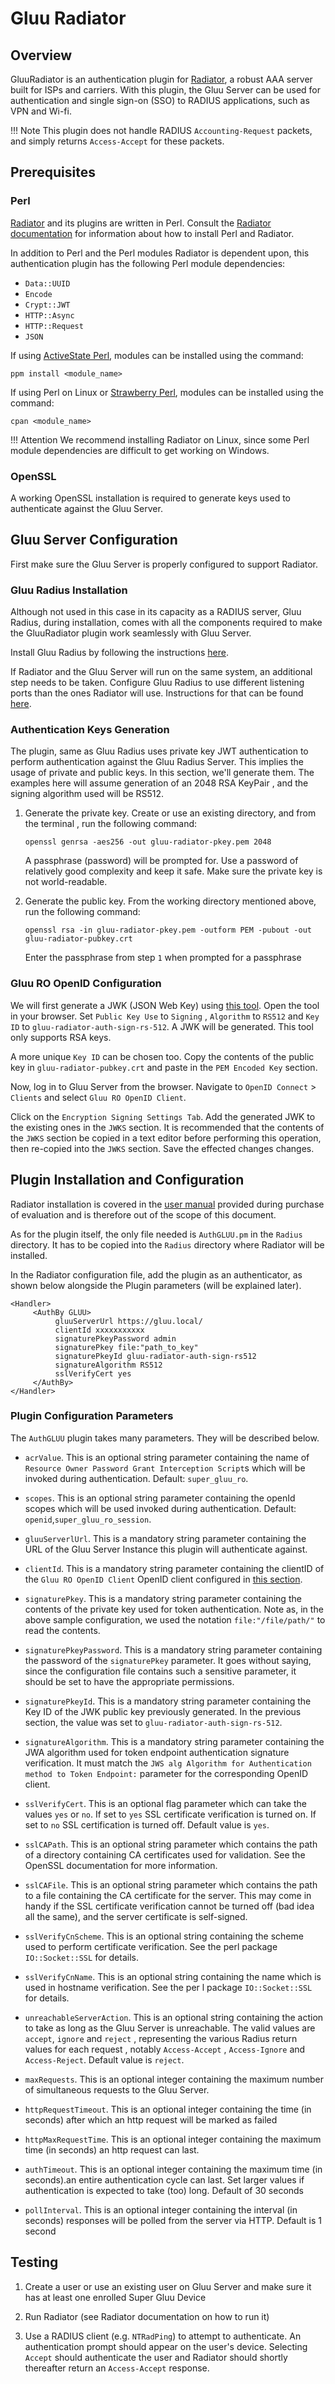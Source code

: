 # Gluu Radiator

## Overview 

GluuRadiator is an authentication plugin for [Radiator](https://radiatorsoftware.com/products/radiator/), a robust AAA server built for ISPs and carriers. With this plugin, the Gluu Server can be used for authentication and single sign-on (SSO) to RADIUS applications, such as VPN and Wi-fi.  

!!! Note 
    This plugin does not handle RADIUS `Accounting-Request` packets, and simply returns `Access-Accept` for these packets.

## Prerequisites

### Perl
[Radiator](https://radiatorsoftware.com/products/radiator/) and its plugins are written in Perl. Consult the [Radiator documentation](https://open.com.au/radiator/ref.pdf) for information about how to install Perl and Radiator. 

In addition to Perl and the Perl modules Radiator is dependent upon, this authentication plugin has the following Perl module dependencies:

- `Data::UUID`
- `Encode`
- `Crypt::JWT`
- `HTTP::Async`
- `HTTP::Request`
- `JSON`

If using [ActiveState Perl](https://www.activestate.com/products/activeperl/), modules can be installed using the command:

```
ppm install <module_name>
```

If using Perl on Linux or [Strawberry Perl](http://strawberryperl.com/), modules can be installed using the command:

```
cpan <module_name>
```

!!! Attention
    We recommend installing Radiator on Linux, since some Perl module dependencies are difficult to get working on Windows. 

### OpenSSL 
A working OpenSSL installation is required to generate keys used to authenticate against the Gluu Server.

## Gluu Server Configuration

First make sure the Gluu Server is properly configured to support Radiator. 

### Gluu Radius Installation

Although not used in this case in its capacity as a RADIUS server, Gluu Radius, during installation, comes with all the components required to make the GluuRadiator plugin work seamlessly with Gluu Server.

Install Gluu Radius by following the instructions [here](./gluu-radius.md). 

If Radiator and the Gluu Server will run on the same system, an additional step needs to be taken.  Configure Gluu Radius to use different listening ports than the ones Radiator will use. Instructions for that can be found [here](./gluu-radius.md#basic-configuration).

### Authentication Keys Generation 

The plugin, same as Gluu Radius uses private key JWT authentication to perform authentication against the Gluu Radius Server. This implies the usage of private and public keys. In this section, we'll generate them. The examples here will assume generation of an 2048 RSA KeyPair , and the signing algorithm used will be RS512.

1. Generate the private key. Create or use an existing directory, and from the terminal , run the following command:
    
    ```
    openssl genrsa -aes256 -out gluu-radiator-pkey.pem 2048
    ```
    
    A passphrase (password) will be prompted for. Use a password of relatively good complexity and keep it safe. Make sure the private key is not world-readable.

1. Generate the public key. From the working directory mentioned above, run the following command:

    ```
    openssl rsa -in gluu-radiator-pkey.pem -outform PEM -pubout -out gluu-radiator-pubkey.crt
    ```
    
    Enter the passphrase from step `1` when prompted for a passphrase

### Gluu RO OpenID Configuration 

We will first generate a JWK (JSON Web Key) using [this tool](https://russelldavies.github.io/jwk-creator/). Open the tool in your browser. Set `Public Key Use` to `Signing` , `Algorithm` to `RS512` and `Key ID` to `gluu-radiator-auth-sign-rs-512`. A JWK will be generated. This tool only supports RSA keys.

A more unique `Key ID` can be chosen too. Copy the contents of the public key in `gluu-radiator-pubkey.crt` and paste 
in the `PEM Encoded Key` section.

Now, log in to Gluu Server from the browser. Navigate to `OpenID Connect` > `Clients` and select `Gluu RO OpenID Client`.

Click on the `Encryption Signing Settings Tab`. Add the generated JWK to the existing ones in the `JWKS` section. 
It is recommended that the contents of the `JWKS` section be copied in a text editor before performing this operation, 
then re-copied into the `JWKS` section. Save the effected changes changes.

## Plugin Installation and Configuration 
Radiator installation is covered in the [user manual](https://open.com.au/radiator/ref.pdf) provided during purchase of evaluation and is therefore out of the scope of this document. 

As for the plugin itself, the only file needed is `AuthGLUU.pm` in the `Radius` directory. It has to be copied into the 
`Radius` directory where Radiator will be installed. 

In the Radiator configuration file, add the plugin as an authenticator, as shown below alongside the Plugin parameters
(will be explained later).

```
<Handler>
     <AuthBy GLUU>
          gluuServerUrl https://gluu.local/
          clientId xxxxxxxxxxx
          signaturePkeyPassword admin
          signaturePkey file:"path_to_key"
          signaturePkeyId gluu-radiator-auth-sign-rs512
          signatureAlgorithm RS512
          sslVerifyCert yes
     </AuthBy>
</Handler>
```

### Plugin Configuration Parameters 
The `AuthGLUU` plugin takes many parameters. They will be described below. 

- `acrValue`. This is an optional string parameter containing the name of `Resource Owner Password Grant Interception Script`s which will be invoked during authentication. Default: `super_gluu_ro`.

- `scopes`. This is an optional string parameter containing the openId scopes which will be used invoked during 
authentication. Default: `openid`,`super_gluu_ro_session`.

- `gluuServerlUrl`. This is a mandatory string parameter containing the URL of the Gluu Server Instance this plugin 
will authenticate against.

- `clientId`. This is a mandatory string parameter containing the clientID of the `Gluu RO OpenID Client` OpenID client 
configured in [this section](./gluu-radiator.md#gluu-ro-openid-configuration).

- `signaturePkey`. This is a mandatory string parameter containing the contents of the private key used for token authentication. Note as, in the above sample configuration, we used the notation `file:"/file/path/"` to read the contents.

- `signaturePkeyPassword`. This is a mandatory string parameter containing the password of the `signaturePkey` parameter.
   It goes without saying, since the configuration file contains such a sensitive parameter, it should be set to have the 
   appropriate permissions.

- `signaturePkeyId`. This is a mandatory string parameter containing the Key ID of the JWK public key previously generated. In the previous section, the value was set to `gluu-radiator-auth-sign-rs-512`.

- `signatureAlgorithm`. This is a mandatory string parameter containing the JWA algorithm used for token endpoint authentication signature verification. It must match the `JWS alg Algorithm for Authentication method to Token Endpoint:` parameter for the corresponding OpenID client.

- `sslVerifyCert`. This is an optional flag parameter which can take the values `yes` or `no`. If set to `yes` SSL certificate verification is turned on. If set to `no` SSL certification is turned off. Default value is `yes`.

- `sslCAPath`. This is an optional string parameter which contains the path of a directory containing CA certificates used for validation. See the OpenSSL documentation for more information.

- `sslCAFile`. This is an optional string parameter which contains the path to a file containing the CA certificate for the server. This may come in handy if the SSL certificate verification cannot be turned off (bad idea all the same), and the server certificate is self-signed.

- `sslVerifyCnScheme`. This is an optional string containing the scheme used to perform certificate verification. See the perl package `IO::Socket::SSL` for details.

- `sslVerifyCnName`. This is an optional string containing the name which is used in hostname verification. See the per l package `IO::Socket::SSL` for details.

- `unreachableServerAction`. This is an optional string containing the action to take as long as the Gluu Server is unreachable. The valid values are `accept`, `ignore` and `reject` , representing the various Radius return values for each request , notably `Access-Accept` , `Access-Ignore` and `Access-Reject`. Default value is `reject`.

- `maxRequests`. This is an optional integer containing the maximum number of simultaneous requests to the Gluu Server.

- `httpRequestTimeout`. This is an optional integer containing the time (in seconds) after which an http request will be 
marked as failed

- `httpMaxRequestTime`. This is an optional integer containing the maximum time (in seconds) an http request can last.

- `authTimeout`. This is an optional integer containing the maximum time (in seconds).an entire authentication cycle can last. Set larger values if authentication is expected to take (too) long. Default of 30 seconds

- `pollInterval`. This is an optional integer containing the interval (in seconds) responses will be polled from the server via HTTP. Default is 1 second

## Testing 

1. Create a user or use an existing user on Gluu Server and make sure it has at least one enrolled Super Gluu Device

1. Run Radiator (see Radiator documentation on how to run it)

1. Use a RADIUS client (e.g. `NTRadPing`) to attempt to authenticate. An authentication prompt should appear on the user's 
device. Selecting `Accept` should authenticate the user and Radiator should shortly thereafter return an `Access-Accept`
response.









